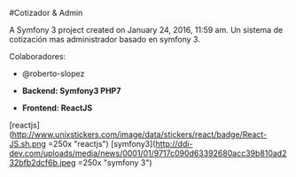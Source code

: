 #Cotizador & Admin

A Symfony 3  project created on January 24, 2016, 11:59 am.
Un sistema de cotización mas administrador basado en symfony 3.


Colaboradores:
* @roberto-slopez

* <b>Backend: Symfony3 PHP7</b>
* <b>Frontend: ReactJS</b>

[reactjs](http://www.unixstickers.com/image/data/stickers/react/badge/React-JS.sh.png =250x "reactjs")
[symfony3](http://ddi-dev.com/uploads/media/news/0001/01/9717c090d63392680acc39b810ad232bfb2dcf6b.jpeg =250x "symfony 3")